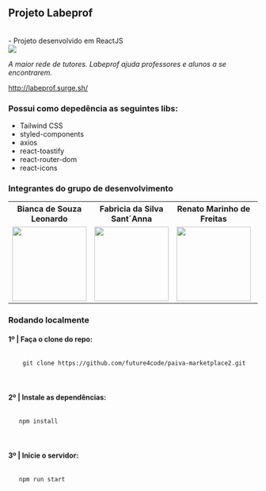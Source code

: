 ## <strong>Projeto Labeprof</strong>
<br>
- Projeto desenvolvido em ReactJS
<br>
<img src="https://user-images.githubusercontent.com/75874462/120020551-3f350f00-bfc0-11eb-92c2-e0f8170986ac.png" >

<em>A maior rede de tutores. Labeprof ajuda professores e alunos a se encontrarem. </em>
<br>

http://labeprof.surge.sh/


### Possui como depedência as seguintes libs:

<ul>  
  <li>Tailwind CSS</li>
  <li>styled-components</li>
  <li>axios</li>
  <li>react-toastify</li>
  <li>react-router-dom</li>
  <li>react-icons</li>
</ul>

### Integrantes do grupo de desenvolvimento
<table>
  <tr>
    <th>Bianca de Souza Leonardo</th>
        <th>Fabricia da Silva Sant´Anna</th>
        <th>Renato Marinho de Freitas</th>
    <th>Rodrigo Brezolin Buquera</th>
    <th>Pedro Augusto Stefani Saldanha</th>
  </tr>
  <tr>
    <td>
  <img width='150px' height='150px' src='https://ca.slack-edge.com/TLAVDH7C2-U01SSF31BND-3d4dfb475a47-512' >
    </td>
        <td>
  <img width='150px' height='150px' src='https://ca.slack-edge.com/TLAVDH7C2-U01SE37R2RH-62f9db0a5aac-512' >
    </td>
        <td>
  <img width='150px' height='150px' src='https://ca.slack-edge.com/TLAVDH7C2-U01T3LJNPSL-2a067c95b2ec-512' >
    </td>
     <td>
  <img width='150px' height='150px' src='https://ca.slack-edge.com/TLAVDH7C2-U01SL1T90SG-f0b9ca70f777-512' >
    </td>
     <td>
  <img width='150px' height='150px' src='https://ca.slack-edge.com/TLAVDH7C2-U01SAQ2BWDB-5fd495bf074a-512' >
    </td>
  </tr>
<table>


### Rodando localmente


<h4>1º | Faça o clone do repo: </h4>

<code>
    git clone https://github.com/future4code/paiva-marketplace2.git
</code>

<br>
<br>

<h4>2º | Instale as dependências: </h4>

<code>
   npm install
</code>

<br>
<br>

<h4>3º | Inicie o servidor: </h4>

<code>
   npm run start
</code>
